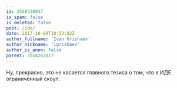 ```yaml
---
id: 3558320937
is_spam: false
is_deleted: false
post: /ide/
date: 2017-10-09T10:53:02Z
author_fullname: 'Ivan Grishaev'
author_nickname: 'igrishaev'
author_is_anon: false
parent: 3558263017
---
```


<p>Ну, прекрасно, это не касается главного тезиса о том, что в ИДЕ ограниченный скоуп.</p>
